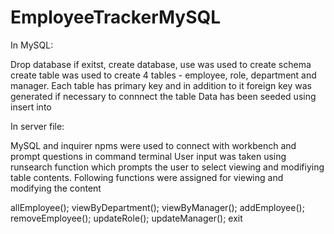 # EmployeeTrackerMySQL

In MySQL:

Drop database if exitst, create database, use was used to create schema 
create table was used to create 4 tables - employee, role, department and manager.
Each table has primary key and in addition to it foreign key was generated if necessary to connnect the table
Data has been seeded using insert into

In server file:

MySQL and inquirer npms were used to connect with workbench and prompt questions in command terminal
User input was taken using runsearch function which prompts the user to select viewing and modifiying table contents. Following functions were assigned for viewing and modifying the content

allEmployee();
viewByDepartment();
viewByManager();
addEmployee();
removeEmployee();
updateRole();
updateManager();
exit


